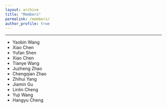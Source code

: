 ```yaml
---
layout: archive
title: "Members"
permalink: /members/
author_profile: true
---
```

--------------------

- Yaobin Wang
- Xiao Chen
- Yufan Shen
- Xiao Chen
- Tianye Wang
- Juzheng Zhao
- Chengqian Zhao
- Zhihui Yang
- Jiamin Gu
- Linlin Cheng
- Yuji Wang
- Hangyu Cheng
